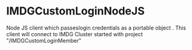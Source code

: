 # IMDGCustomLoginNodeJS
Node JS client which passeslogin credentials as a portable object .
This client will connect to IMDG Cluster started with project "/IMDGCustomLoginMember"
